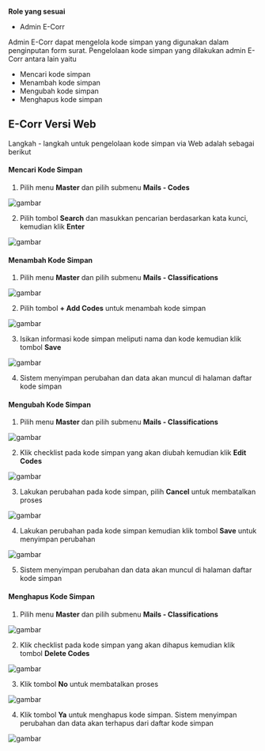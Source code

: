 **Role yang sesuai**

- Admin E-Corr

Admin E-Corr dapat mengelola kode simpan yang digunakan dalam penginputan form surat. Pengelolaan kode simpan yang dilakukan admin E-Corr antara lain yaitu

- Mencari kode simpan
- Menambah kode simpan
- Mengubah kode simpan
- Menghapus kode simpan

## **E-Corr Versi Web**

Langkah - langkah untuk pengelolaan kode simpan via Web adalah sebagai berikut

#### **Mencari Kode Simpan**

1.    Pilih menu **Master** dan pilih submenu **Mails - Codes**

![gambar](DataMaster/SC_DataMaster/DM44.png)

2.    Pilih tombol **Search** dan masukkan pencarian berdasarkan kata kunci, kemudian klik **Enter**

![gambar](DataMaster/SC_DataMaster/DM45.png)

#### **Menambah Kode Simpan**

1.    Pilih menu **Master** dan pilih submenu **Mails - Classifications**

![gambar](DataMaster/SC_DataMaster/DM44.png)

2.    Pilih tombol **+ Add Codes** untuk menambah kode simpan

![gambar](DataMaster/SC_DataMaster/DM46.png)

3.    Isikan informasi kode simpan meliputi nama dan kode kemudian klik tombol **Save**

![gambar](DataMaster/SC_DataMaster/DM47.png)

4.    Sistem menyimpan perubahan dan data akan muncul di halaman daftar kode simpan


#### **Mengubah Kode Simpan**

1.    Pilih menu **Master** dan pilih submenu **Mails - Classifications**

![gambar](DataMaster/SC_DataMaster/DM44.png)

2.	  Klik checklist pada kode simpan yang akan diubah kemudian klik **Edit Codes**

![gambar](DataMaster/SC_DataMaster/DM48.png)

3.    Lakukan perubahan pada kode simpan, pilih **Cancel** untuk membatalkan proses

![gambar](DataMaster/SC_DataMaster/DM49.png)

4.    Lakukan perubahan pada kode simpan kemudian klik tombol **Save** untuk menyimpan perubahan

![gambar](DataMaster/SC_DataMaster/DM50.png)

5.	  Sistem menyimpan perubahan dan data akan muncul di halaman daftar kode simpan


####  **Menghapus Kode Simpan**

1.    Pilih menu **Master** dan pilih submenu **Mails - Classifications**

![gambar](DataMaster/SC_DataMaster/DM44.png)

2.    Klik checklist pada kode simpan yang akan dihapus kemudian klik tombol **Delete Codes**

![gambar](DataMaster/SC_DataMaster/DM53.png)

3.	  Klik tombol **No** untuk membatalkan proses

![gambar](DataMaster/SC_DataMaster/DM51.png)

4.    Klik tombol **Ya** untuk menghapus kode simpan. Sistem menyimpan perubahan dan data akan terhapus dari daftar kode simpan

![gambar](DataMaster/SC_DataMaster/DM52.png)
